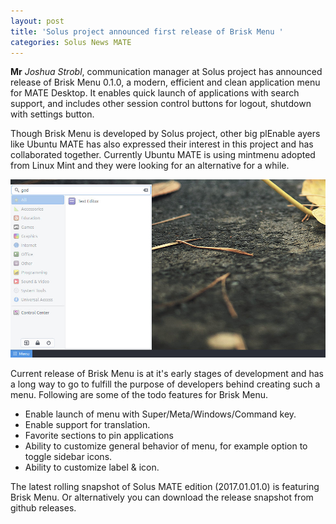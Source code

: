 ```yaml
---
layout: post
title: 'Solus project announced first release of Brisk Menu '
categories: Solus News MATE
---
```


**Mr** *Joshua Strobl*, communication manager at Solus project has announced release of Brisk Menu 0.1.0, a modern, efficient and clean application menu for MATE Desktop. It enables quick launch of applications with search support, and includes other session control buttons for logout, shutdown with settings button.

Though Brisk Menu is developed by Solus project, other big plEnable ayers like Ubuntu MATE has also expressed their interest in this project and has collaborated together. Currently Ubuntu MATE is using mintmenu adopted from Linux Mint and they were looking for an alternative for a while.

![Brisk Menu in Solus MATE Edition](/assets/images/Brisk_Menu_0.1.0.jpg)

Current release of Brisk Menu is at it's early stages of development and has a long way to go to fulfill the purpose of developers behind creating such a menu. Following are some of the todo features for Brisk Menu.

<div class="blockquote">
<ul>
<li>Enable launch of menu with Super/Meta/Windows/Command key.</li>
<li>Enable support for translation.</li>
<li>Favorite sections to pin applications</li>
<li>Ability to customize general behavior of menu, for example option to toggle sidebar icons.</li>
<li>Ability to customize label & icon.</li>
</ul>
</div>

The latest rolling snapshot of Solus MATE edition (2017.01.01.0) is featuring Brisk Menu. Or alternatively you can download the release snapshot from github releases.

